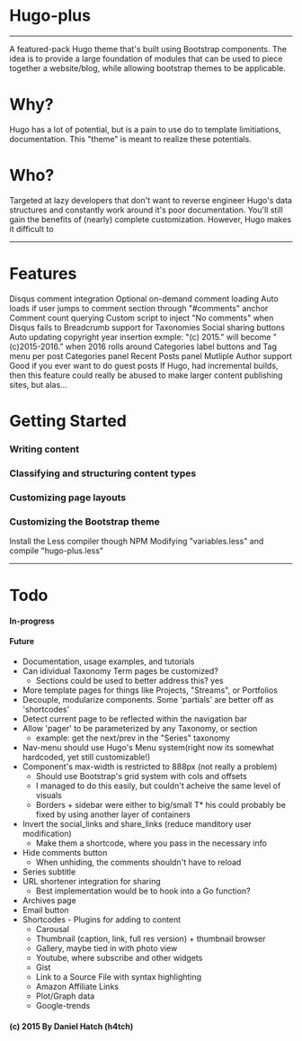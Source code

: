 # Hugo-plus
--------------
A featured-pack Hugo theme that's built using Bootstrap components.
The idea is to provide a large foundation of modules that can be used to piece
	together a website/blog, while allowing bootstrap themes to be applicable.

# Why?
Hugo has a lot of potential, but is a pain to use do to template limitiations,
	documentation. This "theme" is meant to realize these potentials.

# Who?
Targeted at lazy developers that don't want to reverse engineer Hugo's data
	structures and constantly work around it's poor documentation.
You'll still gain the benefits of (nearly) complete customization.
However, Hugo makes it difficult to 

-----

# Features
Disqus comment integration
	Optional on-demand comment loading
		Auto loads if user jumps to comment section through "#comments" anchor
	Comment count querying
		Custom script to inject "No comments" when Disqus fails to
Breadcrumb support for Taxonomies
Social sharing buttons
Auto updating copyright year insertion
	exmple: "(c) 2015." will become "(c)2015-2016." when 2016 rolls around
Categories label buttons and Tag menu per post
Categories panel
Recent Posts panel
Mutliple Author support
	Good if you ever want to do guest posts
	If Hugo, had incremental builds, then this feature could really be
		abused to make larger content publishing sites, but alas...


# Getting Started
### Writing content
### Classifying and structuring content types
### Customizing page layouts
### Customizing the Bootstrap theme
Install the Less compiler though NPM
Modifying "variables.less" and compile "hugo-plus.less"


-----
# Todo
#### In-progress
#### Future
* Documentation, usage examples, and tutorials
* Can idividual Taxonomy Term pages be customized?
	* Sections could be used to better address this? yes
* More template pages for things like Projects, "Streams", or Portfolios 
* Decouple, modularize components. Some 'partials' are better off as 'shortcodes'
* Detect current page to be reflected within the navigation bar
* Allow 'pager' to be parameterized by any Taxonomy, or section
	* example: get the next/prev in the "Series" taxonomy
* Nav-menu should use Hugo's Menu system(right now its somewhat hardcoded, yet still customizable!)
* Component's max-width is restricted to 888px (not really a problem)
	* Should use Bootstrap's grid system with cols and offsets
	* I managed to do this easily, but couldn't acheive the same level of visuals
	* Borders + sidebar were either to big/small
	T* his could probably be fixed by using another layer of containers
* Invert the social_links and share_links (reduce manditory user modification)
	* Make them a shortcode, where you pass in the necessary info
* Hide comments button
	* When unhiding, the comments shouldn't have to reload
* Series subtitle
* URL shortener integration for sharing
	* Best implementation would be to hook into a Go function?
* Archives page
* Email button
* Shortcodes - Plugins for adding to content
	* Carousal
	* Thumbnail (caption, link, full res version) + thumbnail browser
	* Gallery, maybe tied in with photo view
	* Youtube, where subscribe and other widgets
	* Gist
	* Link to a Source File with syntax highlighting
	* Amazon Affiliate Links
	* Plot/Graph data
	* Google-trends


#### (c) 2015 By Daniel Hatch (h4tch)

